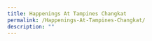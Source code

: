 ```yaml
---
title: Happenings At Tampines Changkat
permalink: /Happenings-At-Tampines-Changkat/
description: ""
---
```

